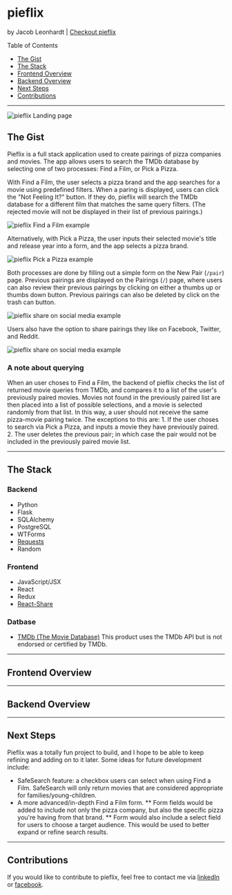 # pieflix
by Jacob Leonhardt | [Checkout pieflix](https://pieflix.herokuapp.com/)

Table of Contents
* [The Gist](#the-gist)
* [The Stack](#the-stack)
* [Frontend Overview](#frontend-overview)
* [Backend Overview](#backend-overview)
* [Next Steps](#next-steps)
* [Contributions](#contributions)

***

![pieflix Landing page](https://media-exp3.licdn.com/dms/image/C5622AQFXSrCIzH8_fQ/feedshare-shrink_2048_1536/0/1625862936817?e=1628726400&v=beta&t=zj83oBbKwTBlIilwVY_BKKMmjwYk4N1zFfOr-f603WA)

## <a name="the-gist"></a>The Gist

Pieflix is a full stack application used to create pairings of pizza companies and movies. The app allows users to search the TMDb database by selecting one of two processes: Find a Film, or Pick a Pizza.

With Find a Film, the user selects a pizza brand and the app searches for a movie using predefined filters. When a paring is displayed, users can click the "Not Feeling It?" button. If they do, pieflix will search the TMDb database for a different film that matches the same query filters. (The rejected movie will not be displayed in their list of previous pairings.)

![pieflix Find a Film example](https://media-exp3.licdn.com/dms/image/C5622AQE5Pro4A-H2Ew/feedshare-shrink_2048_1536/0/1625862940649?e=1628726400&v=beta&t=QT5XIJbCxt6uSZTgziOgOq19eNi1UaSGduM2XLi5XxI)

Alternatively, with Pick a Pizza, the user inputs their selected movie's title and release year into a form, and the app selects a pizza brand.

![pieflix Pick a Pizza example](https://media-exp3.licdn.com/dms/image/C5622AQHh2wqognWJeg/feedshare-shrink_2048_1536/0/1625862941161?e=1628726400&v=beta&t=i_axJ1HBh7lV3lpmkSC0x4NK9HrWa3mbghB26sTf-6U)

Both processes are done by filling out a simple form on the New Pair (`/pair`) page. Previous pairings are displayed on the Pairings (`/`) page, where users can also review their previous pairings by clicking on either a thumbs up or thumbs down button. Previous pairings can also be deleted by click on the trash can button.

![pieflix share on social media example](https://media-exp3.licdn.com/dms/image/C5622AQGnjUTl0mPIow/feedshare-shrink_2048_1536/0/1625862938075?e=1628726400&v=beta&t=IJ6HqtUwfSVQnNVEyEYRSyAIq4LabEfelzbYCEfBXx0)

Users also have the option to share pairings they like on Facebook, Twitter, and Reddit.

![pieflix share on social media example](https://media-exp3.licdn.com/dms/image/C5622AQGw6l4z0vYrHA/feedshare-shrink_2048_1536/0/1625862938100?e=1628726400&v=beta&t=EQKaAYFQjvNiqQBv8AmGMfWOIveEW8XcmdoGU2k24HY)

### A note about querying

When an user choses to Find a Film, the backend of pieflix checks the list of returned movie queries from TMDb, and compares it to a list of the user's previously paired movies. Movies not found in the previously paired list are then placed into a list of possible selections, and a movie is selected randomly from that list. In this way, a user should not receive the same pizza-movie pairing twice. The exceptions to this are:
    1. If the user choses to search via Pick a Pizza, and inputs a movie they have previously paired.
    2. The user deletes the previous pair; in which case the pair would not be included in the previously paired movie list.

***

## <a name="the-stack"></a>The Stack

### Backend

* Python
* Flask
* SQLAlchemy
* PostgreSQL
* WTForms
* [Requests](https://docs.python-requests.org/en/master/user/quickstart/#make-a-request)
* Random

### Frontend

* JavaScript/JSX
* React
* Redux
* [React-Share](https://www.npmjs.com/package/react-share)

### Datbase

* [TMDb (The Movie Database)](https://www.themoviedb.org/)
This product uses the TMDb API but is not endorsed or certified by TMDb.

***

## <a name="frontend-overview"></a>Frontend Overview

***

## <a name="backend-overview"></a>Backend Overview

***

## <a name="next-steps"></a>Next Steps

Pieflix was a totally fun project to build, and I hope to be able to keep refining and adding on to it later. Some ideas for future development include:
* SafeSearch feature: a checkbox users can select when using Find a Film. SafeSearch will only return movies that are considered appropriate for families/young-children.
* A more advanced/in-depth Find a Film form.
** Form fields would be added to include not only the pizza company, but also the specific pizza you're having from that brand.
** Form would also include a select field for users to choose a target audience. This would be used to better expand or refine search results.

***

## <a name="contributions"></a>Contributions

If you would like to contribute to pieflix, feel free to contact me via [linkedIn](https://www.linkedin.com/in/jacob-leonhardt-b19067ba/) or [facebook](https://www.facebook.com/profile.php?id=100009183859915).
